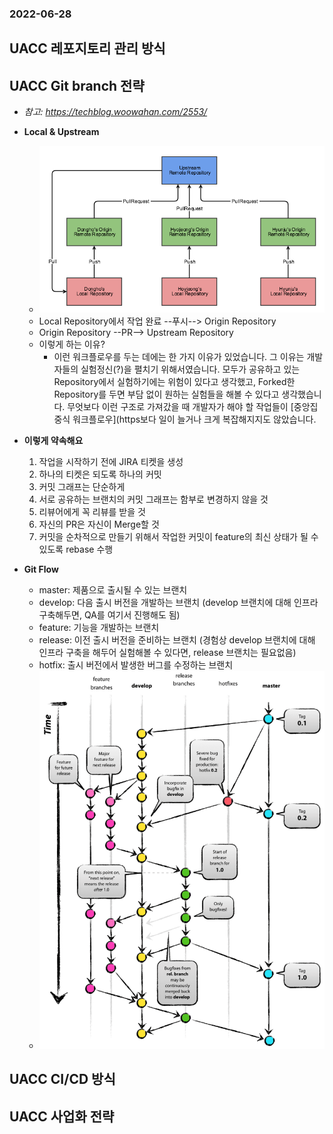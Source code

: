 ### 2022-06-28

## UACC 레포지토리 관리 방식


## UACC Git branch 전략
- *참고: https://techblog.woowahan.com/2553/*
- **Local & Upstream**
  - ![](../images/2022-06-28-local-upstream.png)
  - Local Repository에서 작업 완료 --푸시--> Origin Repository
  - Origin Repository --PR--> Upstream Repository
  - 이렇게 하는 이유?
    - 이런 워크플로우를 두는 데에는 한 가지 이유가 있었습니다. 
    그 이유는 개발자들의 실험정신(?)을 펼치기 위해서였습니다. 
    모두가 공유하고 있는 Repository에서 실험하기에는 위험이 있다고 생각했고, 
    Forked한 Repository를 두면 부담 없이 원하는 실험들을 해볼 수 있다고 생각했습니다. 
    무엇보다 이런 구조로 가져갔을 때 개발자가 해야 할 작업들이 [중앙집중식 워크플로우](https보다 일이 늘거나 크게 복잡해지지도 않았습니다.

- **이렇게 약속해요**
  1. 작업을 시작하기 전에 JIRA 티켓을 생성
  2. 하나의 티켓은 되도록 하나의 커밋
  3. 커밋 그래프는 단순하게
  4. 서로 공유하는 브랜치의 커밋 그래프는 함부로 변경하지 않을 것
  5. 리뷰어에게 꼭 리뷰를 받을 것
  6. 자신의 PR은 자신이 Merge할 것
  7. 커밋을 순차적으로 만들기 위해서 작업한 커밋이 feature의 최신 상태가 될 수 있도록 rebase 수행

- **Git Flow**
  - master: 제품으로 출시될 수 있는 브랜치
  - develop: 다음 출시 버전을 개발하는 브랜치 (develop 브랜치에 대해 인프라 구축해두면, QA를 여기서 진행해도 됨)
  - feature: 기능을 개발하는 브랜치
  - release: 이전 출시 버전을 준비하는 브랜치 (경험상 develop 브랜치에 대해 인프라 구축을 해두어 실험해볼 수 있다면, release 브랜치는 필요없음)
  - hotfix: 출시 버전에서 발생한 버그를 수정하는 브랜치
  - ![](../images/2022-06-28-git-flow.png)

## UACC CI/CD 방식


## UACC 사업화 전략

